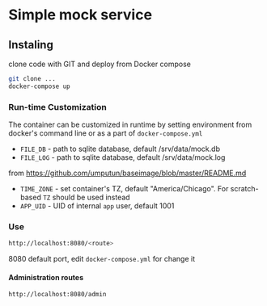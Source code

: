 # Simple mock service
## Instaling
clone code with GIT and deploy from Docker compose
```bash
git clone ...
docker-compose up
```
### Run-time Customization

The container can be customized in runtime by setting environment from docker's command line or as a part of `docker-compose.yml` 
- `FILE_DB` - path to sqlite database, default /srv/data/mock.db
- `FILE_LOG` - path to sqlite database, default /srv/data/mock.log
  
from https://github.com/umputun/baseimage/blob/master/README.md
- `TIME_ZONE` - set container's TZ, default "America/Chicago". For scratch-based `TZ` should be used instead
- `APP_UID` - UID of internal `app` user, default 1001

### Use
```bash
http://localhost:8080/<route>
```
8080 default port, edit `docker-compose.yml` for change it
#### Administration routes
```bash
http://localhost:8080/admin
```
